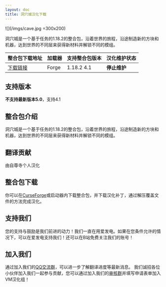 ```yaml
---
layout: doc
title: 洞穴城汉化下载
---
```


![](/imgs/cave.jpg =300x200)

洞穴城是一个基于任务的1.18.2的整合包，沿着世界的旅程，沿途制造新的方块和机器，达到世界的不同层来获得新材料并解锁不同的模组。

<DownloadLinks :methods="[
  { id: 'baidu-drive', text: '下载汉化', icon: '/imgs/svg/baidu-drive.svg', link: 'https://pan.baidu.com/s/1OI533N2IMHssFsoGm5o0lg?dp-logid=91125100565815730002&pwd=x068#list/path=%2F%E8%87%AA%E5%B0%8A%E5%AF%BA%E6%B1%89%E5%8C%96%E5%85%A8%E9%9B%86%2F1.18.x%2FCaveopolis' },
  { id: 'bilibili', text: '专栏介绍', icon: '/imgs/svg/bilibili.svg', link: 'https://www.bilibili.com/read/cv21297910' },
  { id: 'lazy', text: '懒汉下载', icon: '/imgs/logo/logo_64.png', link: 'https://pan.baidu.com/s/1OI533N2IMHssFsoGm5o0lg?dp-logid=91125100565815730002&pwd=x068#list/path=%2F%E8%87%AA%E5%B0%8A%E5%AF%BA%E6%B1%89%E5%8C%96%E5%85%A8%E9%9B%86%2F1.18.x%2FCaveopolis' }
]" />

| 整合包下载地址                                                       | 加载器 | 支持整合包版本 | 汉化维护状态 |
| :------------------------------------------------------------------- | :----- | :------------- | :----------- |
| [下载链接](https://www.curseforge.com/minecraft/modpacks/caveopolis) | Forge  | 1.18.2 4.1     | **停止维护** |

## 支持版本

**不支持最新版本5.0**，支持4.1

## 整合包介绍

洞穴城是一个基于任务的1.18.2的整合包，沿着世界的旅程，沿途制造新的方块和机器，达到世界的不同层来获得新材料并解锁不同的模组。

## 翻译贡献

由自尊寺个人汉化

## 整合包下载

你可以在[CurseForge](https://www.curseforge.com/minecraft/modpacks/caveopolis)或启动器内下载整合包，并下载汉化补丁，通过解压覆盖文件的方法完成汉化。

## 支持我们

您的支持与鼓励是我们前进的动力！我们一直在用爱发电。如果在您条件允许的情况下，可以在爱发电支持我们！还可以在B站免费关注我们的账号！

## 加入我们

通过加入我们的[QQ交流群](/community)，可以进一步了解翻译进度等最新消息。
我们诚招各位小伙伴加入我们一起参与贡献，您可以通过加入我们的[审核群](/join)并填写申请表单加入VM汉化组！
